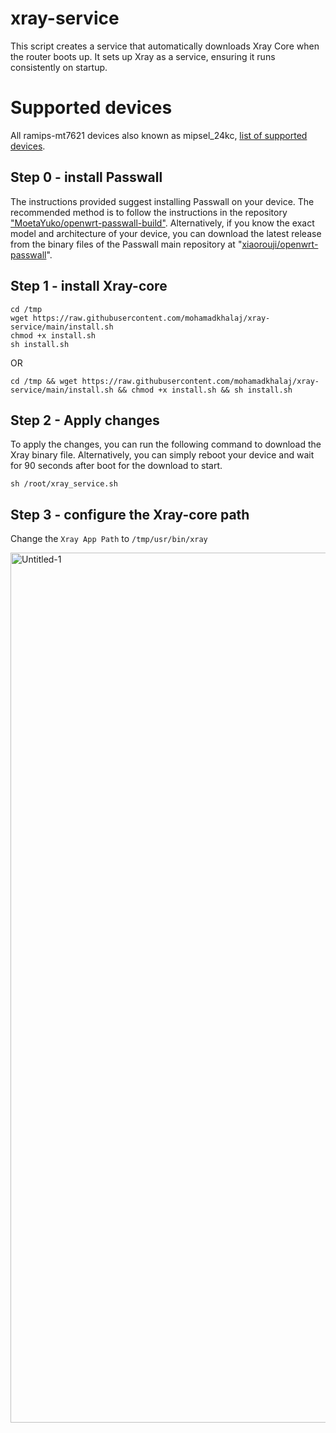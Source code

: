# xray-service
This script creates a service that automatically downloads Xray Core when the router boots up. It sets up Xray as a service, ensuring it runs consistently on startup.

# Supported devices
All ramips-mt7621 devices also known as mipsel_24kc, [list of supported devices](https://downloads.openwrt.org/releases/22.03.3/targets/ramips/mt7621/).

## Step 0 - install Passwall
The instructions provided suggest installing Passwall on your device. The recommended method is to follow the instructions in the repository ["MoetaYuko/openwrt-passwall-build"](https://github.com/MoetaYuko/openwrt-passwall-build). Alternatively, if you know the exact model and architecture of your device, you can download the latest release from the binary files of the Passwall main repository at "[xiaorouji/openwrt-passwall](https://github.com/xiaorouji/openwrt-passwall
)".

## Step 1 - install Xray-core
```
cd /tmp
wget https://raw.githubusercontent.com/mohamadkhalaj/xray-service/main/install.sh
chmod +x install.sh
sh install.sh
```
OR
```
cd /tmp && wget https://raw.githubusercontent.com/mohamadkhalaj/xray-service/main/install.sh && chmod +x install.sh && sh install.sh
```

## Step 2 - Apply changes
To apply the changes, you can run the following command to download the Xray binary file. Alternatively, you can simply reboot your device and wait for 90 seconds after boot for the download to start.
```
sh /root/xray_service.sh
```

## Step 3 - configure the Xray-core path
Change the `Xray App Path` to `/tmp/usr/bin/xray`

<img width="1392" alt="Untitled-1" src="https://github.com/mohamadkhalaj/xray-service/assets/62938359/c40594ec-ddba-4a51-bf9a-358229177df8">
